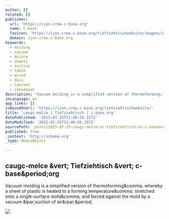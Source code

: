 ```yaml
---
author: []
related: []
publisher:
  url: 'https://ijon.crew.c-base.org'
  name: C-base
  favicon: 'https://ijon.crew.c-base.org/tiefziehtischwebsite/images/ico/favicon.ico'
  domain: ijon.crew.c-base.org
keywords:
  - molding
  - vacuum
  - dolore
  - sheets
  - suction
  - table
  - wired
  - duis
  - laoreet
  - consequat
description: 'Vacuum molding is a simplified version of thermoforming, whereby a sheet of plastic is heated to a forming temperature, stretched onto a single-surface mold, and forced against the mold by a vacuum (suction of air).'
inLanguage: en
app_links: []
isBasedOnUrl: 'https://ijon.crew.c-base.org/tiefziehtischwebsite/'
title: 'caugc-melce | Tiefziehtisch | c-base.org'
datePublished: '2015-07-25T11:46:56.337Z'
dateModified: '2015-07-25T11:46:56.337Z'
sourcePath: _posts/2015-07-25-caugc-melce-or-tiefziehtisch-or-c-baseorg.md
published: true
_context: 'http://schema.org'
_type: MediaObject

---
```

<article style=""><h1>caugc-melce &amp;vert; Tiefziehtisch &amp;vert; c-base&amp;period;org</h1><p>Vacuum molding is a simplified version of thermoforming&amp;comma; whereby a sheet of plastic is heated to a forming temperature&amp;comma; stretched onto a single-surface mold&amp;comma; and forced against the mold by a vacuum &amp;lpar;suction of air&amp;rpar;&amp;period;</p><img src="https://ijon.crew.c-base.org/tiefziehtischwebsite/images/Slider03.png" /></article>